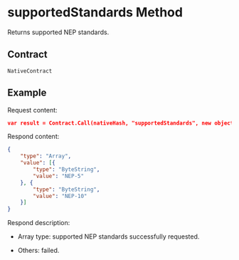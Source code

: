 # supportedStandards Method

Returns supported NEP standards.

## Contract

    NativeContract

## Example

Request content:

```json
var result = Contract.Call(nativeHash, "supportedStandards", new object[] { });
```

Respond content:

```json
{
    "type": "Array",
    "value": [{
        "type": "ByteString",
        "value": "NEP-5"
    }, {
        "type": "ByteString",
        "value": "NEP-10"
    }]
}
```

Respond description:

- Array type: supported NEP standards successfully requested.

- Others: failed.
